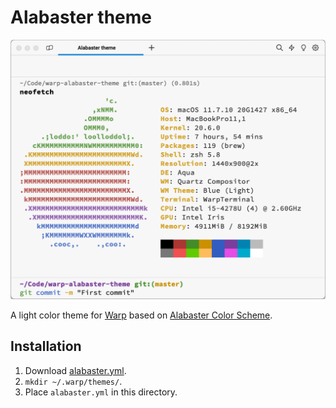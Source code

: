 # Alabaster theme

![Demo](demo.png)

A light color theme for [Warp](https://warp.dev/) based on [Alabaster Color Scheme](https://github.com/tonsky/sublime-scheme-alabaster).

## Installation

1. Download [alabaster.yml](alabaster.yml).
2. `mkdir ~/.warp/themes/`.
3. Place `alabaster.yml` in this directory.
